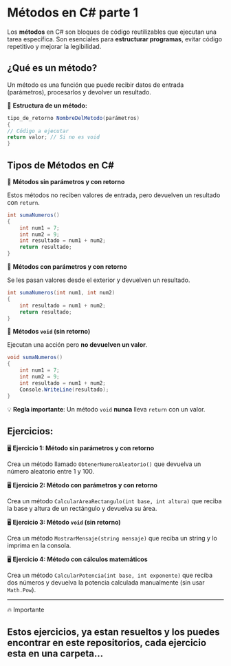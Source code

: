 # Métodos en C# parte 1
Los **métodos** en C# son bloques de código reutilizables que ejecutan una tarea específica. Son esenciales para **estructurar programas**, evitar código repetitivo y mejorar la legibilidad.

## ¿Qué es un método?
Un método es una función que puede recibir datos de entrada (parámetros), procesarlos y devolver un resultado. 

📌 **Estructura de un método:**
```c#
tipo_de_retorno NombreDelMetodo(parámetros) 
{ 
// Código a ejecutar 
return valor; // Si no es void 
}
```

## Tipos de Métodos en C#
📌 **Métodos sin parámetros y con retorno**

Estos métodos no reciben valores de entrada, pero devuelven un resultado con `return`.
```c#
int sumaNumeros() 
{ 
	int num1 = 7; 
	int num2 = 9; 
	int resultado = num1 + num2; 
	return resultado; 
}
```

📌 **Métodos con parámetros y con retorno**

Se les pasan valores desde el exterior y devuelven un resultado.

```c#
int sumaNumeros(int num1, int num2) 
{ 
	int resultado = num1 + num2; 
	return resultado; 
}
```

📌 **Métodos `void` (sin retorno)**

Ejecutan una acción pero **no devuelven un valor**.
```c#
void sumaNumeros() 
{ 
	int num1 = 7;
	int num2 = 9;
	int resultado = num1 + num2; 
	Console.WriteLine(resultado); 
}
```
💡 **Regla importante**: Un método `void` **nunca** lleva `return` con un valor.

## Ejercicios:
🖥️ **Ejercicio 1: Método sin parámetros y con retorno** 

Crea un método llamado `ObtenerNumeroAleatorio()` que devuelva un número aleatorio entre 1 y 100.

🖥️ **Ejercicio 2: Método con parámetros y con retorno**

Crea un método `CalcularAreaRectangulo(int base, int altura)` que reciba la base y altura de un rectángulo y devuelva su área.

🖥️ **Ejercicio 3: Método `void` (sin retorno)**

Crea un método `MostrarMensaje(string mensaje)` que reciba un string y lo imprima en la consola.

🖥️ **Ejercicio 4: Método con cálculos matemáticos**

Crea un método `CalcularPotencia(int base, int exponente)` que reciba dos números y devuelva la potencia calculada manualmente (sin usar `Math.Pow`).

---

🔥 Importante

Estos ejercicios, ya estan resueltos y los puedes encontrar en este repositorios, cada ejercicio esta en una carpeta...
---
